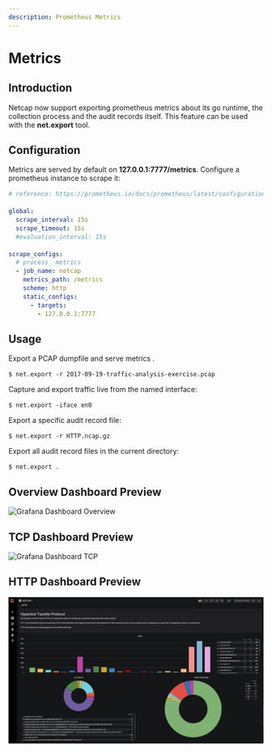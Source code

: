 ```yaml
---
description: Prometheus Metrics
---
```


# Metrics

## Introduction

Netcap now support exporting prometheus metrics about its go runtime, the collection process and the audit records itself. This feature can be used with the **net.export** tool.

## Configuration

Metrics are served by default on **127.0.0.1:7777/metrics**. Configure a prometheus instance to scrape it:

```yaml
# reference: https://prometheus.io/docs/prometheus/latest/configuration/configuration/

global:
  scrape_interval: 15s
  scrape_timeout: 15s
  #evaluation_interval: 15s

scrape_configs:
  # process_ metrics
  - job_name: netcap
    metrics_path: /metrics
    scheme: http
    static_configs:
      - targets:
        - 127.0.0.1:7777
```

## Usage

Export a PCAP dumpfile and serve metrics .

```text
$ net.export -r 2017-09-19-traffic-analysis-exercise.pcap
```

Capture and export traffic live from the named interface:

```text
$ net.export -iface en0
```

Export a specific audit record file:

```text
$ net.export -r HTTP.ncap.gz
```

Export all audit record files in the current directory:

```text
$ net.export .
```

## Overview Dashboard Preview

![Grafana Dashboard Overview](.gitbook/assets/screenshot-2019-05-04-at-23.39.19.png)

## TCP Dashboard Preview

![Grafana Dashboard TCP](.gitbook/assets/screenshot-2019-05-04-at-23.39.41%20%281%29.png)

## HTTP Dashboard Preview

![Grafana Dashboard HTTP](.gitbook/assets/screenshot-2019-05-04-at-23.40.05%20%281%29%20%281%29.png)

